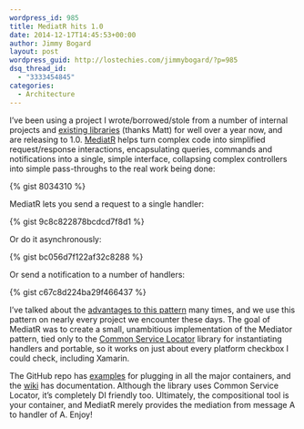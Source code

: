 ```yaml
---
wordpress_id: 985
title: MediatR hits 1.0
date: 2014-12-17T14:45:53+00:00
author: Jimmy Bogard
layout: post
wordpress_guid: http://lostechies.com/jimmybogard/?p=985
dsq_thread_id:
  - "3333454845"
categories:
  - Architecture
---
```

I’ve been using a project I wrote/borrowed/stole from a number of internal projects and [existing libraries](https://github.com/mhinze/ShortBus) (thanks Matt) for well over a year now, and are releasing to 1.0. [MediatR](https://github.com/jbogard/MediatR) helps turn complex code into simplified request/response interactions, encapsulating queries, commands and notifications into a single, simple interface, collapsing complex controllers into simple pass-throughs to the real work being done:

{% gist 8034310 %}

MediatR lets you send a request to a single handler:

{% gist 9c8c822878bcdcd7f8d1 %}

Or do it asynchronously:

{% gist bc056d7f122af32c8288 %}

Or send a notification to a number of handlers:

{% gist c67c8d224ba29f466437 %}

I’ve talked about the [advantages to this pattern](http://lostechies.com/jimmybogard/2014/09/09/tackling-cross-cutting-concerns-with-a-mediator-pipeline/) many times, and we use this pattern on nearly every project we encounter these days. The goal of MediatR was to create a small, unambitious implementation of the Mediator pattern, tied only to the [Common Service Locator](https://commonservicelocator.codeplex.com/) library for instantiating handlers and portable, so it works on just about every platform checkbox I could check, including Xamarin.

The GitHub repo has [examples](https://github.com/jbogard/MediatR/tree/master/src) for plugging in all the major containers, and the [wiki](https://github.com/jbogard/MediatR/wiki) has documentation. Although the library uses Common Service Locator, it’s completely DI friendly too. Ultimately, the compositional tool is your container, and MediatR merely provides the mediation from message A to handler of A. Enjoy!